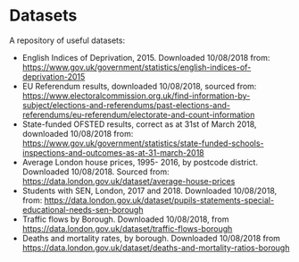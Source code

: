# Datasets  

A repository of useful datasets:

- English Indices of Deprivation, 2015. Downloaded 10/08/2018 from: https://www.gov.uk/government/statistics/english-indices-of-deprivation-2015
- EU Referendum results, downloaded 10/08/2018, sourced from: https://www.electoralcommission.org.uk/find-information-by-subject/elections-and-referendums/past-elections-and-referendums/eu-referendum/electorate-and-count-information
- State-funded OFSTED results, correct as at 31st of March 2018, downloaded 10/08/2018 from: https://www.gov.uk/government/statistics/state-funded-schools-inspections-and-outcomes-as-at-31-march-2018
- Average London house prices, 1995- 2016, by postcode district. Downloaded 10/08/2018. Sourced from: https://data.london.gov.uk/dataset/average-house-prices
- Students with SEN, London, 2017 and 2018. Downloaded 10/08/2018, from: https://data.london.gov.uk/dataset/pupils-statements-special-educational-needs-sen-borough
- Traffic flows by Borough. Downloaded 10/08/2018, from https://data.london.gov.uk/dataset/traffic-flows-borough
- Deaths and mortality rates, by borough. Downloaded 10/08/2018 from https://data.london.gov.uk/dataset/deaths-and-mortality-ratios-borough
